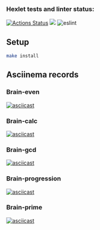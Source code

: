 ### Hexlet tests and linter status:
[![Actions Status](https://github.com/Voyager101pw/frontend-project-lvl1/workflows/hexlet-check/badge.svg)](https://github.com/Voyager101pw/frontend-project-lvl1/actions)
<a href="https://codeclimate.com/github/Voyager101pw/frontend-project-lvl1/maintainability"><img src="https://api.codeclimate.com/v1/badges/b9629a2711b7f90c0a83/maintainability" /></a>
![eslint](https://github.com/Voyager101pw/frontend-project-lvl1/actions/workflows/lintig.yml/badge.svg)

## Setup

```sh
make install
```

## Asciinema records
### Brain-even

[![asciicast](https://asciinema.org/a/Noak6ySDyBWMfyMSNh3sdvSWK.svg)](https://asciinema.org/a/Noak6ySDyBWMfyMSNh3sdvSWK)


### Brain-calc
[![asciicast](https://asciinema.org/a/FXzTX3qOyH1ErXWlKNbGzZ9Do.svg)](https://asciinema.org/a/FXzTX3qOyH1ErXWlKNbGzZ9Do)


### Brain-gcd
[![asciicast](https://asciinema.org/a/9tU7txPY3DxxgBf07CcaSZwqh.svg)](https://asciinema.org/a/9tU7txPY3DxxgBf07CcaSZwqh)


### Brain-progression
[![asciicast](https://asciinema.org/a/JoKi1vTyJ47kXppY9gwFzN7jn.svg)](https://asciinema.org/a/JoKi1vTyJ47kXppY9gwFzN7jn)


### Brain-prime
[![asciicast](https://asciinema.org/a/wtEMGO1U8q0MLSwJVgpxhwaGV.svg)](https://asciinema.org/a/wtEMGO1U8q0MLSwJVgpxhwaGV)
